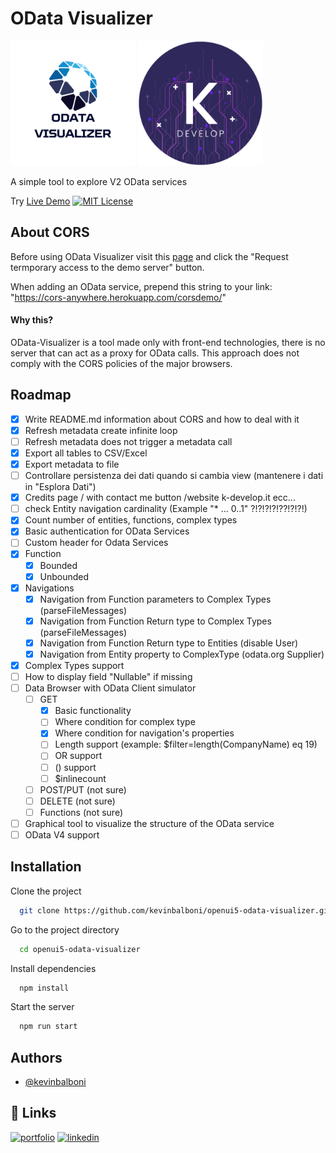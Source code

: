 # OData Visualizer
<p float="left">
<img src="https://raw.githubusercontent.com/kevinbalboni/openui5-odata-visualizer/main/webapp/img/Logo_trasparente_piccolo_new.png" width="200" heigth="200">
<img src="https://raw.githubusercontent.com/kevinbalboni/openui5-odata-visualizer/main/webapp/img/Logo_trasparente_piccolo2.png" width="200" heigth="200">
</p>

A simple tool to explore V2 OData services

Try <a href="https://kevinbalboni.github.io/openui5-odata-visualizer/" target="_blank">Live Demo</a> 
[![MIT License](https://img.shields.io/badge/-read%20About%20CORS%20first-orange)](https://github.com/kevinbalboni/openui5-odata-visualizer/edit/main/README.md#about-cors)

## About CORS
Before using OData Visualizer visit this <a href="https://cors-anywhere.herokuapp.com/corsdemo" target="_blank">page</a> and click the "Request termporary access to the demo server" button.

When adding an OData service, prepend this string to your link: "https://cors-anywhere.herokuapp.com/corsdemo/"

#### Why this?

OData-Visualizer is a tool made only with front-end technologies, there is no server that can act as a proxy for OData calls.
This approach does not comply with the CORS policies of the major browsers.

## Roadmap

- [X] Write README.md information about CORS and how to deal with it
- [X] Refresh metadata create infinite loop
- [ ] Refresh metadata does not trigger a metadata call
- [X] Export all tables to CSV/Excel
- [X] Export metadata to file
- [ ] Controllare persistenza dei dati quando si cambia view (mantenere i dati in "Esplora Dati")
- [X] Credits page / with contact me button /website k-develop.it ecc...
- [ ] check Entity navigation cardinality (Example "* ... 0..1" ?!?!?!?!??!?!?!)
- [X] Count number of entities, functions, complex types
- [X] Basic authentication for OData Services
- [ ] Custom header for Odata Services
- [X] Function 
  - [X] Bounded
  - [X] Unbounded
- [X] Navigations
  - [X] Navigation from Function parameters to Complex Types (parseFileMessages)
  - [X] Navigation from Function Return type to Complex Types (parseFileMessages)
  - [X] Navigation from Function Return type to Entities (disable User)
  - [X] Navigation from Entity property to ComplexType (odata.org Supplier)
- [X] Complex Types support
- [ ] How to display field "Nullable" if missing 
- [ ] Data Browser with OData Client simulator 
  - [ ] GET
    - [X] Basic functionality
    - [ ] Where condition for complex type
    - [X] Where condition for navigation's properties
    - [ ] Length support (example: $filter=length(CompanyName) eq 19)
    - [ ] OR support 
    - [ ] () support
    - [ ] $inlinecount
  - [ ] POST/PUT (not sure)
  - [ ] DELETE (not sure)
  - [ ] Functions (not sure)
- [ ] Graphical tool to visualize the structure of the OData service
- [ ] OData V4 support

## Installation

Clone the project

```bash
  git clone https://github.com/kevinbalboni/openui5-odata-visualizer.git
```
Go to the project directory

```bash
  cd openui5-odata-visualizer
```

Install dependencies

```bash
  npm install
```

Start the server

```bash
  npm run start
```

## Authors

- [@kevinbalboni](https://github.com/kevinbalboni)

## 🔗 Links
[![portfolio](https://img.shields.io/badge/my_portfolio-000?style=for-the-badge&logo=ko-fi&logoColor=white)](http://k-develop.it/)
[![linkedin](https://img.shields.io/badge/linkedin-0A66C2?style=for-the-badge&logo=linkedin&logoColor=white)](https://www.linkedin.com/in/kevin-balboni/)
